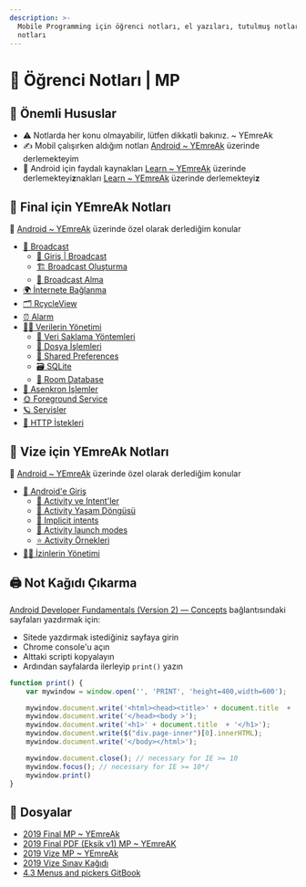 ```yaml
---
description: >-
  Mobile Programming için öğrenci notları, el yazıları, tutulmuş notlar
  notları
---
```


# 📕 Öğrenci Notları \| MP

## 📢 Önemli Hususlar

* ⚠️ Notlarda her konu olmayabilir, lütfen dikkatli bakınız. ~ YEmreAk
* ✍ Mobil çalışırken aldığım notları [Android ~ YEmreAk](https://android.yemreak.com/) üzerinde derlemekteyim
* 🌟 Android için faydalı kaynakları [Learn ~ YEmreAk](https://learn.yemreak.com/android) üzerinde derlemekteyi**z**nakları [Learn ~ YEmreAk](https://learn.yemreak.com/android) üzerinde derlemekteyi**z**

## 📗 Final için YEmreAk Notları

🌟 [Android ~ YEmreAk](https://android.yemreak.com/) üzerinde özel olarak derlediğim konular

* [📢 Broadcast](https://android.yemreak.com/haberlesme/broadcast/)
  * [🔰 Giriş \| Broadcast](https://android.yemreak.com/haberlesme/broadcast/giris)
  * [🏗️ Broadcast Oluşturma](https://android.yemreak.com/haberlesme/broadcast/olusturma)
  * [📡 Broadcast Alma](https://android.yemreak.com/haberlesme/broadcast/receiver)
* [🌍 İnternete Bağlanma](https://android.yemreak.com/haberlesme/internete-baglanma)
* [🗂️ RcycleView](https://android.yemreak.com/gui/rcycleview)
* [⏰ Alarm](https://android.yemreak.com/arkaplan/alarm)
* [👨‍💼 Verilerin Yönetimi](https://android.yemreak.com/veriler/)
  * [🔸 Veri Saklama Yöntemleri](https://android.yemreak.com/veriler/veri-saklama-yoentemleri)
  * [📂 Dosya İşlemleri](https://android.yemreak.com/veriler/dosya-islemleri)
  * [👐 Shared Preferences](https://android.yemreak.com/veriler/shared-preferences)
  * [🗃️ SQLite](https://android.yemreak.com/veriler/sqlite)
  * [💽 Room Database](https://android.yemreak.com/veriler/room-database)
* [💫 Asenkron İşlemler](https://android.yemreak.com/arkaplan/asynctask-ve-asynctaskloader)
* [🌞 Foreground Service](https://android.yemreak.com/arkaplan/foreground-service)
* [🪐 Servisler](https://android.yemreak.com/arkaplan/android-servisleri)
* [💌 HTTP İstekleri](https://android.yemreak.com/haberlesme/http-istekleris)

## 📗 Vize için YEmreAk Notları

🌟 [Android ~ YEmreAk](https://android.yemreak.com/) üzerinde özel olarak derlediğim konular

* [🔰 Android'e Giriş](https://android.yemreak.com/giris)
  * [📃 Activity ve Intent'ler](https://android.yemreak.com/giris/activity-ve-intentler)
  * [💫 Activity Yaşam Döngüsü](https://android.yemreak.com/giris/activity-yasam-doenguesue)
  * [🏹 Implicit intents](https://android.yemreak.com/giris/implicit-intents)
  * [🏁 Activity launch modes](https://android.yemreak.com/giris/activity-launch-modes)
  * [⭐ Activity Örnekleri](https://android.yemreak.com/giris/activity-oernekleri)
* [👮‍♂️ İzinlerin Yönetimi](https://android.yemreak.com/temel/izinlerin-yoenetimi)

## 🖨 Not Kağıdı Çıkarma

[Android Developer Fundamentals \(Version 2\) — Concepts](https://google-developer-training.github.io/android-developer-fundamentals-course-concepts-v2/) bağlantısındaki sayfaları yazdırmak için:

* Sitede yazdırmak istediğiniz sayfaya girin
* Chrome console'u açın
* Alttaki scripti kopyalayın
* Ardından sayfalarda ilerleyip `print()` yazın

```javascript
function print() {
    var mywindow = window.open('', 'PRINT', 'height=400,width=600');

    mywindow.document.write('<html><head><title>' + document.title  + '</title>');
    mywindow.document.write('</head><body >');
    mywindow.document.write('<h1>' + document.title  + '</h1>');
    mywindow.document.write($("div.page-inner")[0].innerHTML);
    mywindow.document.write('</body></html>');

    mywindow.document.close(); // necessary for IE >= 10
    mywindow.focus(); // necessary for IE >= 10*/
    mywindow.print()
}
```

## 📂 Dosyalar

<!--YPackage.YGitbookIntegration-tarafından-otomatik-oluşturulmuştur-->

- [2019 Final MP ~ YEmreAk](2019%20Final%20MP%20~%20YEmreAk.pdf)
- [2019 Final PDF (Eksik v1) MP ~ YEmreAK](2019%20Final%20PDF%20%28Eksik%20v1%29%20MP%20~%20YEmreAK.pdf)
- [2019 Vize MP ~ YEmreAk](2019%20Vize%20MP%20~%20YEmreAk.pdf)
- [2019 Vize Sınav Kağıdı](2019%20Vize%20S%C4%B1nav%20Ka%C4%9F%C4%B1d%C4%B1.pdf)
- [4.3 Menus and pickers GitBook](4.3%20Menus%20and%20pickers%20GitBook.pdf)

<!--YPackage.YGitbookIntegration-tarafından-otomatik-oluşturulmuştur-->
